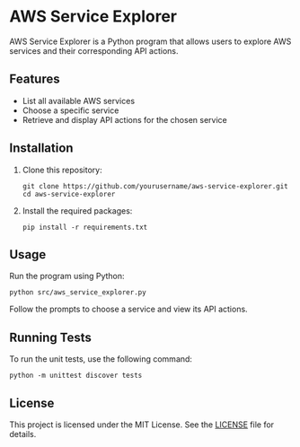 # AWS Service Explorer

AWS Service Explorer is a Python program that allows users to explore AWS services and their corresponding API actions.

## Features

- List all available AWS services
- Choose a specific service
- Retrieve and display API actions for the chosen service

## Installation

1. Clone this repository:
   ```
   git clone https://github.com/yourusername/aws-service-explorer.git
   cd aws-service-explorer
   ```

2. Install the required packages:
   ```
   pip install -r requirements.txt
   ```

## Usage

Run the program using Python:

```
python src/aws_service_explorer.py
```

Follow the prompts to choose a service and view its API actions.

## Running Tests

To run the unit tests, use the following command:

```
python -m unittest discover tests
```

## License

This project is licensed under the MIT License. See the [LICENSE](LICENSE) file for details.